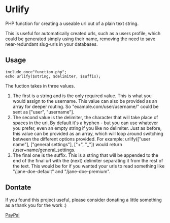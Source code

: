 Urlify
======

PHP function for creating a useable url out of a plain text string.

This is useful for automatically created urls, such as a users profile, which could be generated simply using their name, removing the need to 
save near-redundant slug-urls in your databases.


Usage
-----

```
include_once"function.php";
echo urlify($string, $delimiter, $suffix);
```

The fuction takes in three values. 

1. The first is a string and is the only required value. This is what you would assign to the username. This value can also be provided as an 
array for deeper routing. So "example.com/user/username/" could be sent as ["user", "username"]. 
2. The second value is the delimiter, the character that will take place of spaces in the url. By default it's a hyphen - but you can use 
whatever you prefer, even an empty string if you like no delimiter. Just as before, this value can be provided as an array, which will loop 
around switching between the different options provided. For example: urlify(["user name"], ["general settings"], ["+", "_"]) would return 
/user+name/general_settings.
3. The final one is the suffix. This is a string that will be appended to the end of the final url with the (next) delimiter separating it from 
the rest of the text. This would be for if you wanted your urls to read something like "/jane-doe-default" and "/jane-doe-premium".


Dontate
-------

If you found this project useful, please consider donating a little something as a thank you for the work :)

[PayPal](https://paypal.me/sammurphey)
